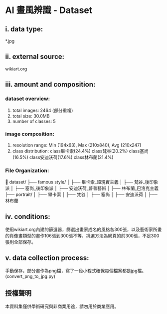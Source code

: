 # AI 畫風辨識 - Dataset

## i.	data type: 
*.jpg

## ii.	external source: 
wikiart.org

## iii.	amount and composition:
### dataset overview:
1.	total images: 			2464 (部分重複)
2.	total size: 			30.0MB
3.	number of classes: 	5

### image composition:
1.	resolution range: Min (194x63), Max (210x840), Avg (210x247)
2.	class distribution: 
class畢卡索(24.4%)
class梵谷(20.2%)
class塞尚(16.5%)
class安迪沃荷(17.6%)
class林布蘭(21.4%)

### File Organization:
📂 dataset/
  ├── famous style/
  │   ├── 畢卡索_超現實主義
  │   ├── 梵谷_後印象派
  │   ├── 塞尚_後印象派
  │   ├── 安迪沃荷_普普藝術
  │   ├── 林布蘭_巴洛克主義
  ├── portrait/
  │   ├── 畢卡索
  │   ├── 梵谷
  │   ├── 塞尚
  │   ├── 安迪沃荷
  │   ├── 林布蘭

## iv.	conditions:
使用wikiart.org內建的篩選器，篩選出畫家成名的風格各300張，以及藝術家所畫的肖像畫類型的畫作106張到300張不等，挑選方法為網頁的前300張，不足300張則全部保存。

## v.	data collection process:
手動保存，部分畫作為png檔，寫了一段小程式確保每個檔案都是jpg檔。(convert_png_to_jpg.py)

## 授權聲明
本資料集僅供學術研究與非商業用途，請勿用於商業應用。

